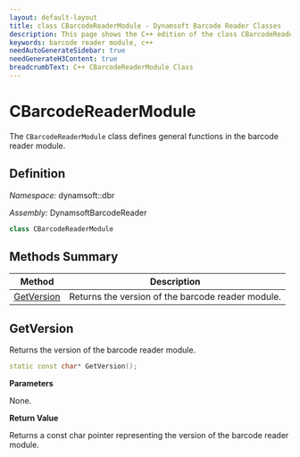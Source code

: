 ```yaml
---
layout: default-layout
title: class CBarcodeReaderModule - Dynamsoft Barcode Reader Classes
description: This page shows the C++ edition of the class CBarcodeReaderModule in Barcode Reader Module.
keywords: barcode reader module, c++
needAutoGenerateSidebar: true
needGenerateH3Content: true
breadcrumbText: C++ CBarcodeReaderModule Class
---
```


# CBarcodeReaderModule

The `CBarcodeReaderModule` class defines general functions in the barcode reader module.

## Definition

*Namespace:* dynamsoft::dbr

*Assembly:* DynamsoftBarcodeReader

```cpp
class CBarcodeReaderModule 
```

## Methods Summary

| Method                                                    | Description                                        |
| --------------------------------------------------------- | -------------------------------------------------- |
| [GetVersion](#getversion)                                     | Returns the version of the barcode reader module. |

## GetVersion

Returns the version of the barcode reader module.

```cpp
static const char* GetVersion();
```

**Parameters**

None.

**Return Value**

Returns a const char pointer representing the version of the barcode reader module.
